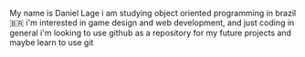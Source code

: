My name is Daniel Lage
i am studying object oriented programming in brazil 🇧🇷
i'm interested in game design and web development, and just coding in general
i'm looking to use github as a repository for my future projects and maybe learn to use git
